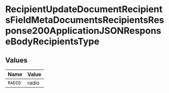 # RecipientUpdateDocumentRecipientsFieldMetaDocumentsRecipientsResponse200ApplicationJSONResponseBodyRecipientsType


## Values

| Name    | Value   |
| ------- | ------- |
| `RADIO` | radio   |